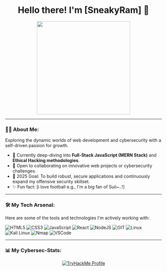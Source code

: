 <div align="center">

# Hello there! I'm [SneakyRam] 👋

<img src="https://media.giphy.com/media/v1.Y2lkPTc5MGI3NjExaWM4cTR4cWZ6ZXZ2dXBqdWFkYjd5bmF2YXQ1bWZucmg5aHVqMGQ0ZyZlcD12ZnBfbGFuZGluZ19zZWFyY2gmY3Q9Zw/QssGEmpkyEOhBCb7e1/giphy.gif" width="300px">

</div>

---

### 👨‍💻 About Me:

Exploring the dynamic worlds of web development and cybersecurity with a self-driven passion for growth.

- 🌱 Currently deep-diving into **Full-Stack JavaScript (MERN Stack)** and **Ethical Hacking methodologies**.
- 🤝 Open to collaborating on innovative web projects or cybersecurity challenges.
- 🎯 2025 Goal: To build robust, secure applications and continuously expand my offensive security skillset.
- ✨ Fun fact: [i love football e.g., I'm a big fan of Suii~..!]

---

### 🛠️ My Tech Arsenal:

Here are some of the tools and technologies I'm actively working with:

<div>
  <img src="https://img.shields.io/badge/html5-%23E34F26.svg?style=for-the-badge&logo=html5&logoColor=white" alt="HTML5">
  <img src="https://img.shields.io/badge/css3-%231572B6.svg?style=for-the-badge&logo=css3&logoColor=white" alt="CSS3">
  <img src="https://img.shields.io/badge/javascript-%23323330.svg?style=for-the-badge&logo=javascript&logoColor=%23F7DF1E" alt="JavaScript">
  <img src="https://img.shields.io/badge/react-%2320232a.svg?style=for-the-badge&logo=react&logoColor=%2361DAFB" alt="React">
  <img src="https://img.shields.io/badge/node.js-6DA55F?style=for-the-badge&logo=node.js&logoColor=white" alt="NodeJS">
  <img src="https://img.shields.io/badge/git-%23F05033.svg?style=for-the-badge&logo=git&logoColor=white" alt="GIT">
  <img src="https://img.shields.io/badge/linux-FCC624?style=for-the-badge&logo=linux&logoColor=black" alt="Linux">
  <img src="https://img.shields.io/badge/kali_linux-557C94?style=for-the-badge&logo=kali-linux&logoColor=white" alt="Kali Linux">
  <img src="https://img.shields.io/badge/nmap-000000?style=for-the-badge&logo=nmap&logoColor=white" alt="Nmap">
  <img src="https://img.shields.io/badge/visual_studio_code-0078D4?style=for-the-badge&logo=visual%20studio%20code&logoColor=white" alt="VSCode">
</div>

---

### 📊 My Cybersec-Stats:

<div align="center">
  <a href="https://tryhackme.com/p/Sneakyram">
    <img src="https://tryhackme-badges.s3.amazonaws.com/Sneakyram.png" alt="TryHackMe Profile">
  </a>
</div>
